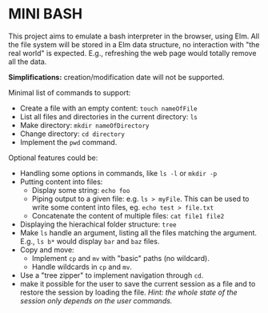 # MINI BASH

This project aims to emulate a bash interpreter in the browser, using Elm. All the file
system will be stored in a Elm data structure, no interaction with "the real world" is
expected. E.g., refreshing the web page would totally remove all the data.


**Simplifications:** creation/modification date will not be supported.

Minimal list of commands to support:
* Create a file with an empty content: `touch nameOfFile`
* List all files and directories in the current directory: `ls`
* Make directory: `mkdir nameOfDirectory`
* Change directory: `cd directory`
* Implement the `pwd` command.

Optional features could be:
* Handling some options in commands, like `ls -l` or `mkdir -p`
* Putting content into files:
    - Display some string: `echo foo`
    - Piping output to a given file: e.g. `ls > myFile`. This can be used to write some content into files, eg. `echo test > file.txt`
    - Concatenate the content of multiple files: `cat file1 file2`
* Displaying the hierachical folder structure: `tree`
* Make `ls` handle an argument, listing all the files matching the argument. E.g., `ls b*` would display `bar` and `baz` files.
* Copy and move:
    - Implement `cp` and `mv` with "basic" paths (no wildcard).
    - Handle wildcards in `cp` and `mv`.
* Use a "tree zipper" to implement navigation through `cd`.
* make it possible for the user to save the current session as a file and to restore the session by loading the file.
  *Hint: the whole state of the session only depends on the user commands.*

